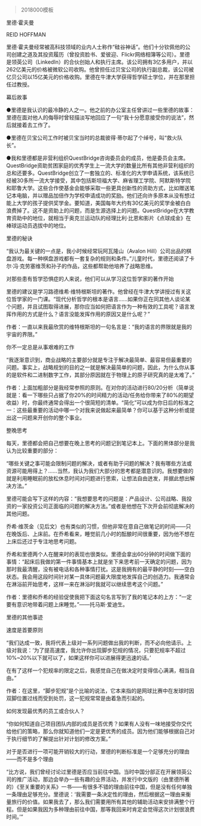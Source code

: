 # 
> 2018000模板




里德·霍夫曼


REID HOFFMAN


里德·霍夫曼经常被高科技领域的业内人士称作“硅谷神话”。他们十分钦佩他的公司创建之道及其投资履历（曾投资脸书、爱彼迎、Flickr网络相簿等公司）。里德是领英公司（LinkedIn）的合伙创始人和执行主席。该公司拥有3亿多用户，并以262亿美元的价格被微软公司收购。他曾担任过贝宝公司的执行副总裁，该公司被亿贝公司以15亿美元的价格收购。里德在牛津大学获得哲学硕士学位，并在那里担任过教授。


幕后故事

●里德是我认识的最冷静的人之一。他之前的办公室主任曾讲过一些里德的故事：里德在面对他人的侮辱时曾轻描淡写地回应了一句“我十分愿意接受你的说法”，然后就接着去工作了。

●里德在贝宝公司工作时被贝宝当时的总裁彼得·蒂尔起了个绰号，叫“救火队长”。

●我和里德都是非营利组织QuestBridge咨询委员会的成员，他是委员会主席。QuestBridge资助贫困家庭的优秀学生上一流大学的数量比所有其他非营利组织的总和还要多。QuestBridge创立了一套独立的、标准化的大学申请系统，该系统已经被30多所一流大学接受，其中包括斯坦福大学、麻省理工学院、阿默斯特学院和耶鲁大学。这些合作使基金会能够采取一些更具创新性的资助方式，比如赠送笔记本电脑，并以赠品加倍作为学校申请成功的奖励。他们还向许多原本从没有想过能上大学的孩子提供奖学金。要知道，美国每年大约有30亿美元的奖学金被白白浪费掉了。这不是资助上的问题，而是生源选择上的问题。QuestBridge在大学教育资助中的地位，就相当于奥克兰运动队的经理比利·比恩和影片《点球成金》在棒球运动员选拔中的地位。


里德的秘诀

“我认为最关键的一点是，我小时候经常玩阿瓦隆山（Avalon Hill）公司出品的棋盘游戏。每一种棋盘游戏都有一套复杂的规则和条件。”儿童时代，里德还阅读了卡尔·冯·克劳塞维茨和孙子的作品，这些都帮助他培养了战略思维。


对那些患有哲学恐惧症的人来说，他们可以从学习这位哲学家的著作开始

里德的建议是学习路德维希·维特根斯坦的著作。他曾经在牛津大学讲授过有关这位哲学家的一门课。“现代分析哲学的根本是语言……如果你正在同其他人谈论某个问题，并且试图取得进展，那你应当如何把语言作为一种有效的工具呢？语言发挥作用的方式是什么？语言没能发挥作用的原因又是什么呢？”


作者：一直以来我最欣赏的维特根斯坦的一句名言是：“我的语言的界限就是我的宇宙的界限。”




你不一定总是从事艰难的工作

“我逐渐意识到，商业战略的主要部分就是专注于解决最简单、最容易但最重要的问题。事实上，战略规划的目的之一就是解决最简单的问题，因此，为什么你从事的是软件和二进制数字工作，其部分原因就在于物理上的原子研究真的是太难了。”


作者：上面加粗部分是我经常参照的原则。在对你的活动进行80/20分析（简单说就是：看一下哪些只占据了你20%的时间精力的活动/任务给你带来了80%的期望收益）时，你最终通常会得出一个很简短的清单。“简化”可以成为你日后的标准之一：这些最重要的活动中哪一个对我来说做起来最简单？你可以基于这种分析或提出这一问题来开创你的整个事业。




整晚思考

每天，里德都会把自己想要在晚上思考的问题记到笔记本上。下面的黑体部分是我认为比较重要的部分：

“哪些关键之事可能会限制问题的解决，或者有助于问题的解决？我有哪些方法或资源可能用得上？……当然，我认为我们大部分的思考都是潜意识的。我想要做的就是利用睡眠前的放松休息时间对问题进行思索，让想法自由迸发，并据此想出解决方法。”

里德可能会写下这样的内容：“我想要思考的问题是：产品设计、公司战略、我投资的一家投资公司正面临的问题的解决方法。”或者是他想在下次开会前彻底解决的其他问题。

乔希·维茨金（见后文）也有类似的习惯，但他非常在意自己做笔记的时间——只在晚饭后、上床前。在乔希看来，睡觉前几小时的酝酿时间很重要，因为他不想在上床后还过于专注地思考问题。

乔希和里德两个人在醒来时的表现也很类似。里德会拿出60分钟的时间做下面的事情：“起床后我做的第一件事情基本上就是坐下来思考前一天确定的问题，因为那时我最清醒，没有被电话和各种事情打扰。这是我拥有的最平静的时刻——空白状态。我会用这段时间针对某一具体问题最大限度地发挥自己的创造力。我通常会在淋浴前开始思考，这样一来在淋浴时我就可以继续思考这个问题。”


作者：里德和乔希的经验促使我把下面这句名言写到了我的笔记本的上方：“一定要有意识地带着问题上床睡觉。”——托马斯·爱迪生。




里德的其他事迹

速度是首要原则

“我们达成一致，我将代表上级对一系列问题做出我的判断，而不必向他请示。上级对我说：‘为了提高速度，我允许你出现脚步犯规的情况，只要犯规率不超过10%~20%以下就可以了，如果这样你可以进展得更迅速的话。’

在有了这样一个犯规率的限定之后，我感觉自己在做决定时变得信心满满，相当自由。”


作者：在这里，“脚步犯规”是个比喻的说法，它本来指的是网球比赛中在发球时因双脚位置过线而受到处罚，这一犯规常常是由着急而引起的。



如何发现最优秀的员工或合伙人？

“你如何知道自己项目团队内部的成员是否优秀？如果有人没有一味地接受你交代给他们的策略，那么你就知道他们一定是更优秀的成员。因为他们能够根据自己对于执行细节的了解提出针对计划的修改方案。”

对于是否进行一项可能开销较大的行动，里德的判断标准是一个足够充分的理由——而不是多个理由

“比方说，我们曾经讨论过里德是否应当前往中国。当时中国分部正在开展领英公司的推广活动，那边会举办一些有趣的业界活动，并发行中文版的（由里德所著的）《至关重要的关系》一书——有很多不错的理由前往中国，但是没有任何单独一条理由足够充分。里德说：‘我需要一条决定性的理由，然后根据这一理由来衡量旅行的价值。如果我去了，那么我们需要用所有其他的辅助活动来安排满整个行程。但是如果我因为多种理由前往中国，那等我回来时肯定会觉得这次计划很浪费时间。’”





